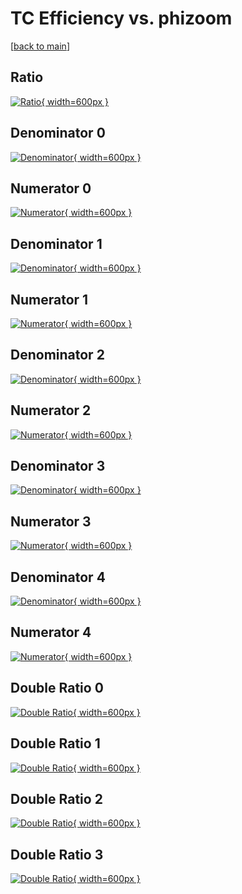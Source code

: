 # TC Efficiency vs. phizoom

[[back to main](./)]



## Ratio

[![Ratio](../mtv/var/TC_xtr_211_-1_eff_phizoom.png){ width=600px }](../mtv/var/TC_xtr_211_-1_eff_phizoom.pdf)

## Denominator 0

[![Denominator](../mtv/den/TC_xtr_211_-1_eff_phizoom_den0.png){ width=600px }](../mtv/den/TC_xtr_211_-1_eff_phizoom_den0.pdf)

## Numerator 0

[![Numerator](../mtv/num/TC_xtr_211_-1_eff_phizoom_num0.png){ width=600px }](../mtv/num/TC_xtr_211_-1_eff_phizoom_num0.pdf)

## Denominator 1

[![Denominator](../mtv/den/TC_xtr_211_-1_eff_phizoom_den1.png){ width=600px }](../mtv/den/TC_xtr_211_-1_eff_phizoom_den1.pdf)

## Numerator 1

[![Numerator](../mtv/num/TC_xtr_211_-1_eff_phizoom_num1.png){ width=600px }](../mtv/num/TC_xtr_211_-1_eff_phizoom_num1.pdf)

## Denominator 2

[![Denominator](../mtv/den/TC_xtr_211_-1_eff_phizoom_den2.png){ width=600px }](../mtv/den/TC_xtr_211_-1_eff_phizoom_den2.pdf)

## Numerator 2

[![Numerator](../mtv/num/TC_xtr_211_-1_eff_phizoom_num2.png){ width=600px }](../mtv/num/TC_xtr_211_-1_eff_phizoom_num2.pdf)

## Denominator 3

[![Denominator](../mtv/den/TC_xtr_211_-1_eff_phizoom_den3.png){ width=600px }](../mtv/den/TC_xtr_211_-1_eff_phizoom_den3.pdf)

## Numerator 3

[![Numerator](../mtv/num/TC_xtr_211_-1_eff_phizoom_num3.png){ width=600px }](../mtv/num/TC_xtr_211_-1_eff_phizoom_num3.pdf)

## Denominator 4

[![Denominator](../mtv/den/TC_xtr_211_-1_eff_phizoom_den4.png){ width=600px }](../mtv/den/TC_xtr_211_-1_eff_phizoom_den4.pdf)

## Numerator 4

[![Numerator](../mtv/num/TC_xtr_211_-1_eff_phizoom_num4.png){ width=600px }](../mtv/num/TC_xtr_211_-1_eff_phizoom_num4.pdf)

## Double Ratio 0

[![Double Ratio](../mtv/ratio/TC_xtr_211_-1_eff_phizoom_ratio0.png){ width=600px }](../mtv/ratio/TC_xtr_211_-1_eff_phizoom_ratio0.pdf)

## Double Ratio 1

[![Double Ratio](../mtv/ratio/TC_xtr_211_-1_eff_phizoom_ratio1.png){ width=600px }](../mtv/ratio/TC_xtr_211_-1_eff_phizoom_ratio1.pdf)

## Double Ratio 2

[![Double Ratio](../mtv/ratio/TC_xtr_211_-1_eff_phizoom_ratio2.png){ width=600px }](../mtv/ratio/TC_xtr_211_-1_eff_phizoom_ratio2.pdf)

## Double Ratio 3

[![Double Ratio](../mtv/ratio/TC_xtr_211_-1_eff_phizoom_ratio3.png){ width=600px }](../mtv/ratio/TC_xtr_211_-1_eff_phizoom_ratio3.pdf)

